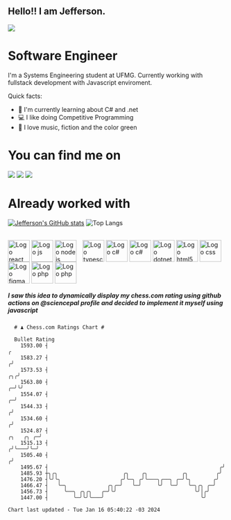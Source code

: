## Hello!! I am Jefferson.
![](https://komarev.com/ghpvc/?username=Jefferson13t&label=Profile%20Visits&color=blue&style=for-the-badge)

# Software Engineer
I'm a Systems Engineering student at UFMG. Currently working with fullstack development with Javascript enviroment.

<div>
Quick facts:
  <ul>
<li>🚀 I'm currently learning about C# and .net</li>
<li>💻 I like doing Competitive Programming</li>
<li>💚 I love music, fiction and the color green</li>
    </ul>
</div>

# You can find me on
<div>
  <a href="https://www.linkedin.com/in/jefferson-souuza" target="_blank"><img src="https://img.shields.io/badge/-LinkedIn-%230077B5?style=for-the-badge&logo=linkedin&logoColor=white" target="_blank"></a> 
    <a href = "mailto:jefersonpereira1331@gmail.com"><img loading="lazy" src="https://img.shields.io/badge/Gmail-D14836?style=for-the-badge&logo=gmail&logoColor=white" target="_blank"></a>
  <a href="https://instagram.com/jeffpsou" target="_blank"><img src="https://img.shields.io/badge/-Instagram-%23E4405F?style=for-the-badge&logo=instagram&logoColor=white" target="_blank"></a>
</div>

# Already worked with
[![Jefferson's GitHub stats](https://github-readme-stats.vercel.app/api?username=jefferson13t&show_icons=true&theme=gotham&rank_icon=github&layout=compact)](https://github.com/anuraghazra/github-readme-stats)
![Top Langs](https://github-readme-stats.vercel.app/api/top-langs/?username=jefferson13t&size_weight=0.5&count_weight=0.5&theme=gotham&layout=compact)

<div style="display: inline_block"><br>
  <img alt="Logo react" align="center" style="height:50px" src="https://cdn.jsdelivr.net/gh/devicons/devicon/icons/react/react-original.svg" />
  <img alt="Logo js" align="center" style="height:50px" src="https://cdn.jsdelivr.net/gh/devicons/devicon/icons/javascript/javascript-original.svg" />
  <img alt="Logo node js" align="center" style="height:50px; margin-right: 10px" src="https://cdn.jsdelivr.net/gh/devicons/devicon/icons/nodejs/nodejs-original.svg" />
  <img alt="Logo typescript" align="center" style="height:50px" src="https://cdn.jsdelivr.net/gh/devicons/devicon/icons/typescript/typescript-original.svg" />
  <img alt="Logo c#" align="center" style="height:50px" src="https://cdn.jsdelivr.net/gh/devicons/devicon/icons/graphql/graphql-plain.svg" />
  <img alt="Logo c#" align="center" style="height:50px" src="https://cdn.jsdelivr.net/gh/devicons/devicon/icons/csharp/csharp-original.svg" />
  <img alt="Logo dotnet" align="center" style="height:50px" src="https://cdn.jsdelivr.net/gh/devicons/devicon/icons/dotnetcore/dotnetcore-original.svg" />
  <img alt="Logo html5" align="center" style="height:50px" src="https://cdn.jsdelivr.net/gh/devicons/devicon/icons/html5/html5-original.svg" />
  <img alt="Logo css" align="center" style="height:50px" src="https://cdn.jsdelivr.net/gh/devicons/devicon/icons/css3/css3-original.svg" />
  <img alt="Logo figma" align="center" style="height:50px" src="https://cdn.jsdelivr.net/gh/devicons/devicon/icons/figma/figma-original.svg" />
  <img alt="Logo php" align="center" style="height:50px" src="https://cdn.jsdelivr.net/gh/devicons/devicon/icons/cplusplus/cplusplus-original.svg" />
  <img alt="Logo php" align="center" style="height:50px" src="https://cdn.jsdelivr.net/gh/devicons/devicon/icons/php/php-original.svg" />
</div>

##### I saw this idea to dynamically display my chess.com rating using github actions on @sciencepal profile and decided to implement it myself using javascript

```
  # ♟︎ Chess.com Ratings Chart #
  
  Bullet Rating
    1593.00 ┤                                                                              ╭ 
    1583.27 ┤                                                                             ╭╯ 
    1573.53 ┤                                                                          ╭╮╭╯  
    1563.80 ┤                                                                        ╭─╯╰╯   
    1554.07 ┤                                                                      ╭─╯       
    1544.33 ┤                                                                     ╭╯         
    1534.60 ┤                                                                    ╭╯          
    1524.87 ┤                                                          ╭╮   ╭╮ ╭─╯           
    1515.13 ┤                                                         ╭╯╰───╯╰─╯             
    1505.40 ┤                                                        ╭╯                      
    1495.67 ┤                                                       ╭╯                       
    1485.93 ┼╮╭╮                     ╭╮    ╭╮           ╭╮         ╭╯                        
    1476.20 ┤╰╯╰╮                   ╭╯╰─╮ ╭╯╰───╮╭──╮ ╭─╯╰╮       ╭╯                         
    1466.47 ┤   ╰─╮             ╭╮╭─╯   ╰─╯     ╰╯  ╰─╯   ╰─╮╭╮ ╭─╯                          
    1456.73 ┤     ╰──╮ ╭╮╭╮   ╭─╯╰╯                         ╰╯│╭╯                            
    1447.00 ┤        ╰─╯╰╯╰───╯                               ╰╯                             

Chart last updated - Tue Jan 16 05:40:22 -03 2024  
  ```
